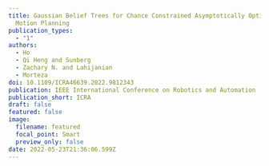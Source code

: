 ```yaml
---
title: Gaussian Belief Trees for Chance Constrained Asymptotically Optimal
  Motion Planning
publication_types:
  - "1"
authors:
  - Ho
  - Qi Heng and Sunberg
  - Zachary N. and Lahijanian
  - Morteza
doi: 10.1109/ICRA46639.2022.9812343
publication: IEEE International Conference on Robotics and Automation
publication_short: ICRA
draft: false
featured: false
image:
  filename: featured
  focal_point: Smart
  preview_only: false
date: 2022-05-23T21:36:06.599Z
---
```

